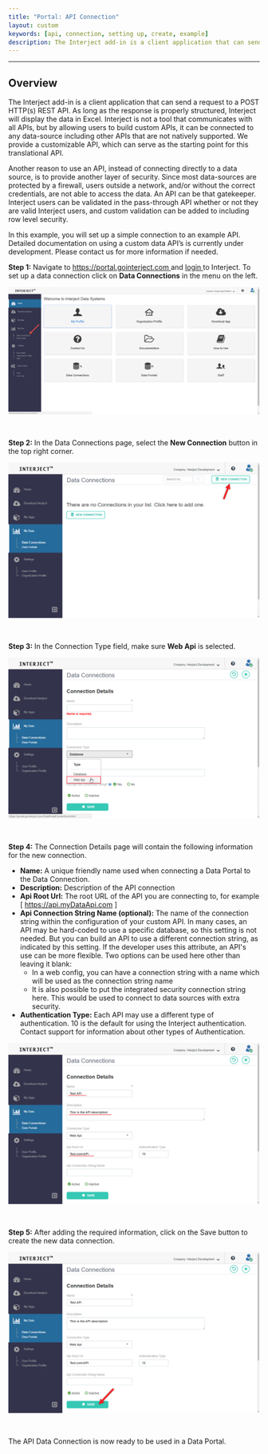 ```yaml
---
title: "Portal: API Connection"
layout: custom
keywords: [api, connection, setting up, create, example]
description: The Interject add-in is a client application that can send a request to a POST HTTP(s) REST API. As long as the response is properly structured, Interject will display the data in Excel. Interject is not a tool that communicates with all APIs, but by allowing users to build custom APIs, it can be connected to any data-source including other APIs that are not natively supported. We provide a customizable API, which can serve as the starting point for this translational API. 
---
```

* * *

##  **Overview**

The Interject add-in is a client application that can send a request to a POST HTTP(s) REST API. As long as the response is properly structured, Interject will display the data in Excel. Interject is not a tool that communicates with all APIs, but by allowing users to build custom APIs, it can be connected to any data-source including other APIs that are not natively supported. We provide a customizable API, which can serve as the starting point for this translational API. 

  


Another reason to use an API, instead of connecting directly to a data source, is to provide another layer of security. Since most data-sources are protected by a firewall, users outside a network, and/or without the correct credentials, are not able to access the data. An API can be that gatekeeper. Interject users can be validated in the pass-through API whether or not they are valid Interject users, and custom validation can be added to including row level security. 

In this example, you will set up a simple connection to an example API. Detailed documentation on using a custom data API’s is currently under development. Please contact us for more information if needed. 

  
**Step 1:** Navigate to [ https://portal.gointerject.com ](https://portal.gointerject.com) and [ login ](/wPortal/Logging-In-to-Website-Portal.html) to Interject.  To set up a data connection click on **Data Connections** in the menu on the left.

![](/images/L-Portal-API/01.png)

<br> 


**Step 2:** In the Data Connections page, select the **New Connection** button in the top right corner. 

![](/images/L-Portal-API/02.png)

<br> 


**Step 3:** In the Connection Type field, make sure **Web Api** is selected. 

![](/images/L-Portal-API/03.png)

<br> 


**Step 4:** The Connection Details page will contain the following information for the new connection. 

  * **Name:** A unique friendly name used when connecting a Data Portal to the Data Connection. 
  * **Description:** Description of the API connection 
  * **Api Root Url:** The root URL of the API you are connecting to, for example [ https://api.myDataApi.com ]
  * **Api Connection String Name (optional):** The name of the connection string within the configuration of your custom API. In many cases, an API may be hard-coded to use a specific database, so this setting is not needed. But you can build an API to use a different connection string, as indicated by this setting. If the developer uses this attribute, an API's use can be more flexible. Two options can be used here other than leaving it blank: 
    * In a web config, you can have a connection string with a name which will be used as the connection string name 
    * It is also possible to put the integrated security connection string here. This would be used to connect to data sources with extra security. 
  * **Authentication Type:** Each API may use a different type of authentication. 10 is the default for using the Interject authentication. Contact support for information about other types of Authentication. 



![](/images/L-Portal-API/04.png)

<br> 

**Step 5:** After adding the required information, click on the Save button to create the new data connection. 

![](/images/L-Portal-API/05.png)

<br>

The API Data Connection is now ready to be used in a Data Portal. 

  

